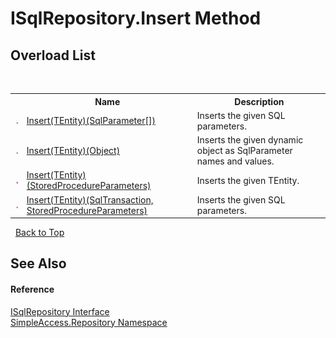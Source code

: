 # ISqlRepository.Insert Method 
 


## Overload List
&nbsp;<table><tr><th></th><th>Name</th><th>Description</th></tr><tr><td>![Public method](media/pubmethod.gif "Public method")</td><td><a href="2edd0c0d-14b3-7834-b7ab-034de838b1d3">Insert(TEntity)(SqlParameter[])</a></td><td>
Inserts the given SQL parameters.</td></tr><tr><td>![Public method](media/pubmethod.gif "Public method")</td><td><a href="f8f59492-3393-493c-86eb-1a5f6b578318">Insert(TEntity)(Object)</a></td><td>
Inserts the given dynamic object as SqlParameter names and values.</td></tr><tr><td>![Public method](media/pubmethod.gif "Public method")</td><td><a href="89054966-6a98-cb18-a9be-449b81abbd70">Insert(TEntity)(StoredProcedureParameters)</a></td><td>
Inserts the given TEntity.</td></tr><tr><td>![Public method](media/pubmethod.gif "Public method")</td><td><a href="b134d2b3-921d-81b0-41b7-5b9fd1f53479">Insert(TEntity)(SqlTransaction, StoredProcedureParameters)</a></td><td>
Inserts the given SQL parameters.</td></tr></table>&nbsp;
<a href="#isqlrepository.insert-method">Back to Top</a>

## See Also


#### Reference
<a href="f40c60f9-7bd9-9bed-0857-200cfb858bcb">ISqlRepository Interface</a><br /><a href="41571b4f-ca9a-e902-c5ef-a7c14c631bb2">SimpleAccess.Repository Namespace</a><br />